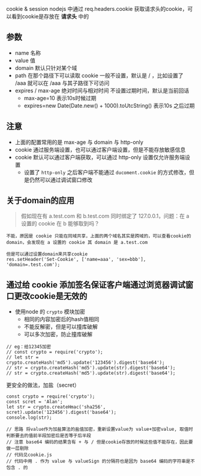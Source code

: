 cookie & session
nodejs 中通过 req.headers.cookie 获取请求头的cookie，可以看到cookie是存放在 __请求头__ 中的

## 参数
- name 名称
- value 值
- domain 默认只针对某个域
- path 在那个路径下可以读取 cookie 一般不设置，默认是 / ，比如设置了 /aaa 就可以在 /aaa 与其子路径下可访问
- expires / max-age 绝对时间与相对时间 不设置过期时间，默认是当前回话
    - max-age=10  表示10s时候过期
    - expires=new Date(Date.new() + 1000).toUtcString() 表示10s 之后过期

## 注意
- 上面的配置常用的是 max-age 与 domain 与 http-only
- cookie 通过服务端设置，也可以通过客户端设置，但是不能存放敏感信息
- cookie 默认可以通过客户端获取，可以通过 http-only 设置仅允许服务端设置
    - 设置了 `http-only` 之后客户端不能通过 `ducoment.cookie` 的方式修改，但是仍然可以通过调试窗口修改

## 关于domain的应用
> 假如现在有 a.test.com 和 b.test.com 同时绑定了 127.0.0.1，问题：在 a 设置的 cookie 在 b 能够取到吗？

```
不能，原因是 cookie 只能在同域共享，上面的两个域名其实是跨域的，可以查看cookie的domain，会发现在 a 设置的 cookie 其 domain 是 a.test.com
```

```
但是可以通过设置domain来共享cookie
res.setHeader('Set-Cookie', ['name=aaa', 'sex=bbb'], 'domain=.test.com');
```

## 通过给 cookie 添加签名保证客户端通过浏览器调试窗口更改cookie是无效的
- 使用node 的 `crypto` 模块加密
    - 相同的内容加密后的hash值相同
    - 不能反解密，但是可以撞库破解
    - 可以多次加密，防止撞库破解

```
// eg：给12345加密
// const crypto = require('crypto');
// let str = crypto.createHash('md5').update('123456').digest('base64');
// str = crypto.createHash('md5').update(str).digest('base64');
// str = crypto.createHash('md5').update(str).digest('base64');
```

更安全的做法，加盐（secret）

```
const crypto = require('crypto');
const scret = 'Alan';
let str = crypto.createHmac('sha256', scret).update('123456').digest('base64');
console.log(str);
```

```
// 思路 将value作为加盐算法的盐值加密，重新设置value为 value+加密value, 取值时判断要去的值前半段加密后是否等于后半段
// 注意 base64 编码的结果含有 + 与 / 但是cookie存放的时候这些值不能存在，因此要做一层剔除
// 代码见cookie.js
// 代码中用 . 作为 value 与 valueSign 的分隔符也是因为 base64 编码的字符串是不包含 . 的
```
